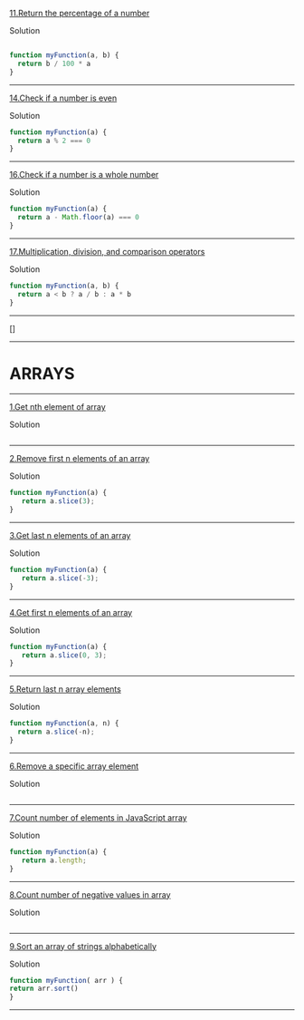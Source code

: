 [11.Return the percentage of a number](https://www.jschallenger.com/javascript-practice/javascript-fundamentals/return-percentage-of-number)

Solution

```js

function myFunction(a, b) {
  return b / 100 * a
}
```

-----------
[14.Check if a number is even](https://www.jschallenger.com/javascript-practice/javascript-fundamentals/check-if-number-is-even)

Solution 

```js
function myFunction(a) {
  return a % 2 === 0
}
```
----------
[16.Check if a number is a whole number](https://www.jschallenger.com/javascript-practice/javascript-fundamentals/check-if-number-is-whole)

Solution 

```js
function myFunction(a) {
  return a - Math.floor(a) === 0
}
```

--------
[17.Multiplication, division, and comparison operators](https://www.jschallenger.com/javascript-practice/javascript-fundamentals/multiplication-division-comparison-operators)

Solution 

```js
function myFunction(a, b) {
  return a < b ? a / b : a * b
}
```
------
[]


------------
# ARRAYS
---------------
[1.Get nth element of array](https://www.jschallenger.com/javascript-practice/javascript-arrays/get-nth-element-array-javascript)

Solution

```js

```

------
[2.Remove first n elements of an array](https://www.jschallenger.com/javascript-practice/javascript-arrays/remove-first-elements-array-javascript)

Solution

```js
function myFunction(a) {
   return a.slice(3);
}
```

------
[3.Get last n elements of an array](https://www.jschallenger.com/javascript-practice/javascript-arrays/get-last-elements-array-javascript)

Solution

```js
function myFunction(a) {
   return a.slice(-3);
}
```
---------
[4.Get first n elements of an array](https://www.jschallenger.com/javascript-practice/javascript-arrays/get-first-elements-array-javascript)

Solution

```js
function myFunction(a) {
   return a.slice(0, 3);
}
```
---------
[5.Return last n array elements](https://www.jschallenger.com/javascript-practice/javascript-arrays/get-last-array-elements)

Solution

```js
function myFunction(a, n) {
  return a.slice(-n);
}
```
-----
[6.Remove a specific array element](https://www.jschallenger.com/javascript-practice/javascript-arrays/remove-specific-array-element)

Solution

```js

```

------
[7.Count number of elements in JavaScript array](https://www.jschallenger.com/javascript-practice/javascript-arrays/count-number-elements-javascript-array)

Solution

```js
function myFunction(a) {
   return a.length;
}
```

--------
[8.Count number of negative values in array](https://www.jschallenger.com/javascript-practice/javascript-arrays/count-number-negative-values-array)

Solution

```js

```

------------
[9.Sort an array of strings alphabetically](https://www.jschallenger.com/javascript-practice/javascript-arrays/sort-array-of-strings)

Solution

```js
function myFunction( arr ) {
return arr.sort()
}
```
----------

